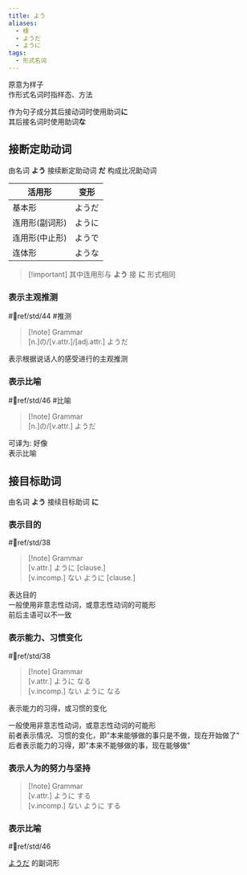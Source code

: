 ```yaml
---
title: よう
aliases:
  - 様
  - ようだ
  - ように
tags:
  - 形式名词
---
```

原意为样子  
作形式名词时指样态、方法  

作为句子成分其后接动词时使用助词**に**  
其后接名词时使用助词**な**  
## 接断定助动词  

由名词 **よう** 接续断定助动词 **だ** 构成比况助动词  

| 活用形      | 变形  |
| -------- | --- |
| 基本形      | ようだ |
| 连用形(副词形) | ように |
| 连用形(中止形) | ようで |
| 连体形      | ような |
> [!important] 其中连用形与 **よう** 接 **に** 形式相同  
### 表示主观推测  

 #📖ref/std/44 #推测  

> [!note] Grammar  
> [n.]の/[v.attr.]/[adj.attr.] ようだ  

表示根据说话人的感受进行的主观推测  

### 表示比喻  

 #📖ref/std/46 #比喻  

> [!note] Grammar  
> [n.]の/[v.attr.] ようだ  

可译为: 好像  
表示比喻  

## 接目标助词  

由名词 **よう** 接续目标助词 **に**  
### 表示目的  

 #📖ref/std/38  

> [!note] Grammar  
> [v.attr.] ように [clause.]  
> [v.incomp.] ない ように [clause.]  

表达目的  
一般使用非意志性动词，或意志性动词的可能形  
前后主语可以不一致  
### 表示能力、习惯变化  

 #📖ref/std/38  

> [!note] Grammar  
> [v.attr.] ように なる  
> [v.incomp.] ない ように なる  

表示能力的习得，或习惯的变化  

一般使用非意志性动词，或意志性动词的可能形  
前者表示情况、习惯的变化，即"本来能够做的事只是不做，现在开始做了"  
后者表示能力的习得，即"本来不能够做的事，现在能够做"  

### 表示人为的努力与坚持  

> [!note] Grammar  
> [v.attr.] ように する  
> [v.incomp.] ない ように する  

### 表示比喻  

 #📖ref/std/46  

[ようだ](よう.md#接断定助动词) 的副词形  
